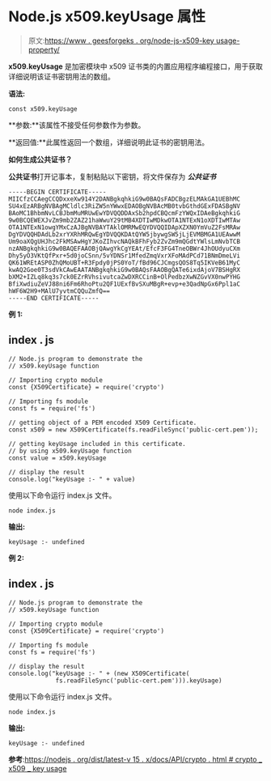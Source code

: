 # Node.js x509.keyUsage 属性

> 原文:[https://www . geesforgeks . org/node-js-x509-key usage-property/](https://www.geeksforgeeks.org/node-js-x509-keyusage-property/)

**x509.keyUsage** 是加密模块中 x509 证书类的内置应用程序编程接口，用于获取详细说明该证书密钥用法的数组。

**语法:**

```
const x509.keyUsage
```

**参数:**该属性不接受任何参数作为参数。

**返回值:**此属性返回一个数组，详细说明此证书的密钥用法。

**如何生成公共证书？**

**公共证书**打开记事本，复制粘贴以下密钥，将文件保存为 ***公共证书***

```
-----BEGIN CERTIFICATE-----
MIICfzCCAegCCQDxxeXw914Y2DANBgkqhkiG9w0BAQsFADCBgzELMAkGA1UEBhMC
SU4xEzARBgNVBAgMCldlc3RiZW5nYWwxEDAOBgNVBAcMB0tvbGthdGExFDASBgNV
BAoMC1BhbmNvLCBJbmMuMRUwEwYDVQQDDAxSb2hpdCBQcmFzYWQxIDAeBgkqhkiG
9w0BCQEWEXJvZm9mb2ZAZ21haWwuY29tMB4XDTIwMDkwOTA1NTExN1oXDTIwMTAw
OTA1NTExN1owgYMxCzAJBgNVBAYTAklOMRMwEQYDVQQIDApXZXN0YmVuZ2FsMRAw
DgYDVQQHDAdLb2xrYXRhMRQwEgYDVQQKDAtQYW5jbywgSW5jLjEVMBMGA1UEAwwM
Um9oaXQgUHJhc2FkMSAwHgYJKoZIhvcNAQkBFhFyb2ZvZm9mQGdtYWlsLmNvbTCB
nzANBgkqhkiG9w0BAQEFAAOBjQAwgYkCgYEAt/EfcF3FG4TneOBWr4JhOUdyuCXm
Dhy5yO3VKtQfPxr+5d0joCSnn/5vYDNSr1MfedZmqVxrXFoMAdPCd71BNmDmeLVi
QK61WREtASP0ZhQMoUBT+R3Fpdy0jPS0YoT/fBd96CJCmgsQOS8Tq5IKVeB61MyC
kwAQ2Goe0T3sdVkCAwEAATANBgkqhkiG9w0BAQsFAAOBgQATe6ixdAjoV7BSHgRX
bXM2+IZLq8kq3s7ck0EZrRVhsivutcaZwDXRCCinB+OlPedbzXwNZGvVX0nwPYHG
BfiXwdiuZeVJ88ni6Fm6RhoPtu2QF1UExfBvSXuMBgR+evp+e3QadNpGx6Ppl1aC
hWF6W2H9+MAlU7yvtmCQQuZmfQ==
-----END CERTIFICATE-----
```

**例 1:**

## index . js

```
// Node.js program to demonstrate the  
// x509.keyUsage function

// Importing crypto module
const {X509Certificate} = require('crypto')

// Importing fs module
const fs = require('fs')

// getting object of a PEM encoded X509 Certificate. 
const x509 = new X509Certificate(fs.readFileSync('public-cert.pem'));

// getting keyUsage included in this certificate.
// by using x509.keyUsage function
const value = x509.keyUsage

// display the result
console.log("keyUsage :- " + value)
```

使用以下命令运行 index.js 文件。

```
node index.js
```

**输出:**

```
keyUsage :- undefined
```

**例 2:**

## index . js

```
// Node.js program to demonstrate the  
// x509.keyUsage function

// Importing crypto module
const {X509Certificate} = require('crypto')

// Importing fs module
const fs = require('fs')

// display the result
console.log("keyUsage :- " + (new X509Certificate(
             fs.readFileSync('public-cert.pem'))).keyUsage)
```

使用以下命令运行 index.js 文件。

```
node index.js
```

**输出:**

```
keyUsage :- undefined
```

**参考**:[https://nodejs . org/dist/latest-v 15 . x/docs/API/crypto . html # crypto _ x509 _ key usage](https://nodejs.org/dist/latest-v15.x/docs/api/crypto.html#crypto_x509_keyusage)